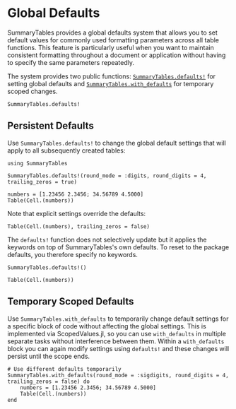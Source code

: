 # Global Defaults

SummaryTables provides a global defaults system that allows you to set default values for commonly used formatting parameters across all table functions. This feature is particularly useful when you want to maintain consistent formatting throughout a document or application without having to specify the same parameters repeatedly.

The system provides two public functions: [`SummaryTables.defaults!`](@ref) for setting global defaults and [`SummaryTables.with_defaults`](@ref) for temporary scoped changes.

```@docs; canonical=false
SummaryTables.defaults!
```

## Persistent Defaults

Use `SummaryTables.defaults!` to change the global default settings that will apply to all subsequently created tables:

```@example defaults
using SummaryTables

SummaryTables.defaults!(round_mode = :digits, round_digits = 4, trailing_zeros = true)

numbers = [1.23456 2.3456; 34.56789 4.5000]
Table(Cell.(numbers))
```

Note that explicit settings override the defaults:

```@example defaults
Table(Cell.(numbers), trailing_zeros = false)
```

The `defaults!` function does not selectively update but it applies the keywords on top of SummaryTables's own defaults. To reset to the package defaults, you therefore specify no keywords.

```@example defaults
SummaryTables.defaults!()

Table(Cell.(numbers))
```

## Temporary Scoped Defaults

Use `SummaryTables.with_defaults` to temporarily change default settings for a specific block of code without affecting the global settings. This is implemented via ScopedValues.jl, so you can use `with_defaults` in multiple separate tasks without interference between them. Within a `with_defaults` block you can again modify settings using `defaults!` and these changes will persist until the scope ends.

```@example defaults
# Use different defaults temporarily
SummaryTables.with_defaults(round_mode = :sigdigits, round_digits = 4, trailing_zeros = false) do
    numbers = [1.23456 2.3456; 34.56789 4.5000]
    Table(Cell.(numbers))
end
```

